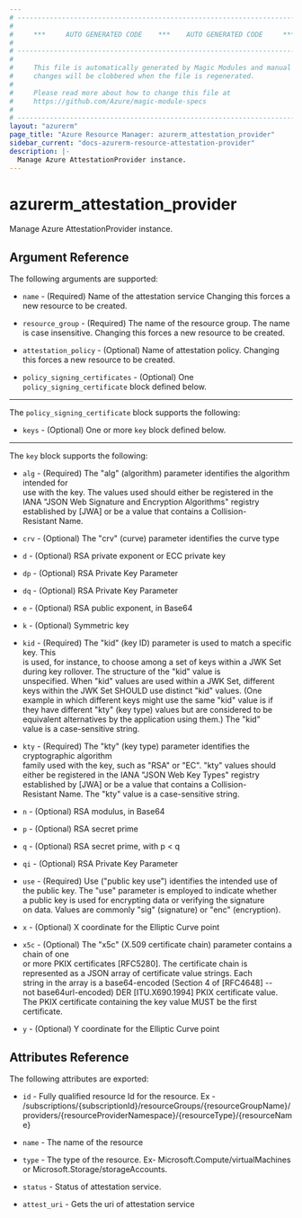 ```yaml
---
# ----------------------------------------------------------------------------
#
#     ***     AUTO GENERATED CODE    ***    AUTO GENERATED CODE     ***
#
# ----------------------------------------------------------------------------
#
#     This file is automatically generated by Magic Modules and manual
#     changes will be clobbered when the file is regenerated.
#
#     Please read more about how to change this file at
#     https://github.com/Azure/magic-module-specs
#
# ----------------------------------------------------------------------------
layout: "azurerm"
page_title: "Azure Resource Manager: azurerm_attestation_provider"
sidebar_current: "docs-azurerm-resource-attestation-provider"
description: |-
  Manage Azure AttestationProvider instance.
---
```


# azurerm_attestation_provider

Manage Azure AttestationProvider instance.


## Argument Reference

The following arguments are supported:

* `name` - (Required) Name of the attestation service Changing this forces a new resource to be created.

* `resource_group` - (Required) The name of the resource group. The name is case insensitive. Changing this forces a new resource to be created.

* `attestation_policy` - (Optional) Name of attestation policy. Changing this forces a new resource to be created.

* `policy_signing_certificates` - (Optional) One `policy_signing_certificate` block defined below.

---

The `policy_signing_certificate` block supports the following:

* `keys` - (Optional) One or more `key` block defined below.


---

The `key` block supports the following:

* `alg` - (Required) The "alg" (algorithm) parameter identifies the algorithm intended for<br>use with the key.  The values used should either be registered in the<br>IANA "JSON Web Signature and Encryption Algorithms" registry<br>established by [JWA] or be a value that contains a Collision-<br>Resistant Name.

* `crv` - (Optional) The "crv" (curve) parameter identifies the curve type

* `d` - (Optional) RSA private exponent or ECC private key

* `dp` - (Optional) RSA Private Key Parameter

* `dq` - (Optional) RSA Private Key Parameter

* `e` - (Optional) RSA public exponent, in Base64

* `k` - (Optional) Symmetric key

* `kid` - (Required) The "kid" (key ID) parameter is used to match a specific key.  This<br>is used, for instance, to choose among a set of keys within a JWK Set<br>during key rollover.  The structure of the "kid" value is<br>unspecified.  When "kid" values are used within a JWK Set, different<br>keys within the JWK Set SHOULD use distinct "kid" values.  (One<br>example in which different keys might use the same "kid" value is if<br>they have different "kty" (key type) values but are considered to be<br>equivalent alternatives by the application using them.)  The "kid"<br>value is a case-sensitive string.

* `kty` - (Required) The "kty" (key type) parameter identifies the cryptographic algorithm<br>family used with the key, such as "RSA" or "EC". "kty" values should<br>either be registered in the IANA "JSON Web Key Types" registry<br>established by [JWA] or be a value that contains a Collision-<br>Resistant Name.  The "kty" value is a case-sensitive string.

* `n` - (Optional) RSA modulus, in Base64

* `p` - (Optional) RSA secret prime

* `q` - (Optional) RSA secret prime, with p < q

* `qi` - (Optional) RSA Private Key Parameter

* `use` - (Required) Use ("public key use") identifies the intended use of<br>the public key. The "use" parameter is employed to indicate whether<br>a public key is used for encrypting data or verifying the signature<br>on data. Values are commonly "sig" (signature) or "enc" (encryption).

* `x` - (Optional) X coordinate for the Elliptic Curve point

* `x5c` - (Optional) The "x5c" (X.509 certificate chain) parameter contains a chain of one<br>or more PKIX certificates [RFC5280].  The certificate chain is<br>represented as a JSON array of certificate value strings.  Each<br>string in the array is a base64-encoded (Section 4 of [RFC4648] --<br>not base64url-encoded) DER [ITU.X690.1994] PKIX certificate value.<br>The PKIX certificate containing the key value MUST be the first<br>certificate.

* `y` - (Optional) Y coordinate for the Elliptic Curve point

## Attributes Reference

The following attributes are exported:

* `id` - Fully qualified resource Id for the resource. Ex - /subscriptions/{subscriptionId}/resourceGroups/{resourceGroupName}/providers/{resourceProviderNamespace}/{resourceType}/{resourceName}

* `name` - The name of the resource

* `type` - The type of the resource. Ex- Microsoft.Compute/virtualMachines or Microsoft.Storage/storageAccounts.

* `status` - Status of attestation service.

* `attest_uri` - Gets the uri of attestation service
